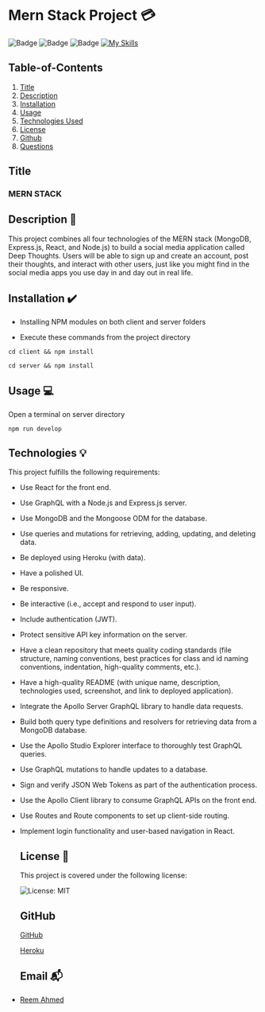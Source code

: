  # Mern Stack Project 💳
  
   ![Badge](https://img.shields.io/badge/License-MIT-blueviolet)
   ![Badge](https://img.shields.io/badge/Contributors-6-blue)
   ![Badge](https://camo.githubusercontent.com/03511d15a67d65f4b7f4efe2c12d9fe1f2384b667518fc7a19128c2ad65fa664/68747470733a2f2f696d672e736869656c64732e696f2f6e706d2f762f407472616e73666572776973652f69636f6e732e737667)
   [![My Skills](https://skills.thijs.gg/icons?i=java,expressjs,nodejs,git,mongodb,react&theme=light)](https://skills.thijs.gg)
   
    
  
## Table-of-Contents
  
  1. [Title](#title)
  2. [Description](#description)
  3. [Installation](#Installation)
  4. [Usage](#usage)
  5. [Technologies Used](#tests)
  6. [License](#license)
  7. [Github](#github)
  8. [Questions](#email)

## Title
  
### MERN STACK

  
## Description 📃
  
  This project combines all four technologies of the MERN stack (MongoDB, Express.js, React, and Node.js) to build a social media application called Deep Thoughts.  Users will be able to sign up and create an account, post their thoughts, and interact with other users, just like you might find in the social media apps you use day in and day out in real life.

## Installation ✔️
  
- Installing NPM modules on both client and server folders

- Execute these commands from the project directory

`cd client && npm install`

`cd server && npm install`


## Usage 💻

  Open a terminal on server directory

  `npm run develop`


## Technologies 💡

  This project fulfills the following requirements:

- Use React for the front end.

- Use GraphQL with a Node.js and Express.js server.

- Use MongoDB and the Mongoose ODM for the database.

- Use queries and mutations for retrieving, adding, updating, and deleting data.

- Be deployed using Heroku (with data).

- Have a polished UI.

- Be responsive.

- Be interactive (i.e., accept and respond to user input).

- Include authentication (JWT).

- Protect sensitive API key information on the server.

- Have a clean repository that meets quality coding standards (file structure, naming conventions, best practices for class and id naming conventions, indentation, high-quality comments, etc.).

- Have a high-quality README (with unique name, description, technologies used, screenshot, and link to deployed application).

- Integrate the Apollo Server GraphQL library to handle data requests.

- Build both query type definitions and resolvers for retrieving data from a MongoDB database.

- Use the Apollo Studio Explorer interface to thoroughly test GraphQL queries.

- Use GraphQL mutations to handle updates to a database.

- Sign and verify JSON Web Tokens as part of the authentication process.

- Use the Apollo Client library to consume GraphQL APIs on the front end.

- Use Routes and Route components to set up client-side routing.

- Implement login functionality and user-based navigation in React.

  ## License 🚩 
  
  
    This project is covered under the following license:
    
   ![License: MIT](https://img.shields.io/badge/License-MIT-blueviolet.svg)
    
  
  ## GitHub 

  [GitHub](https://github.com/ReemMDA99/mern-stack)

  [Heroku](https://limitless-waters-43677.herokuapp.com/)

  ## Email 📬


- [Reem Ahmed](reem.mda0909@gmail.com)
